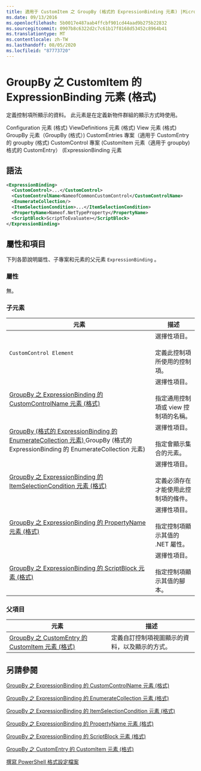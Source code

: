 ```yaml
---
title: 適用于 CustomItem 之 GroupBy (格式的 ExpressionBinding 元素) |Microsoft Docs
ms.date: 09/13/2016
ms.openlocfilehash: 5b0017e487aab4ffcbf901cd44aad9b275b22832
ms.sourcegitcommit: 0907b8c6322d2c7c61b17f8168d53452c8964b41
ms.translationtype: MT
ms.contentlocale: zh-TW
ms.lasthandoff: 08/05/2020
ms.locfileid: "87773720"
---
```

# <a name="expressionbinding-element-for-customitem-for-groupby-format"></a>GroupBy 之 CustomItem 的 ExpressionBinding 元素 (格式)

定義控制項所顯示的資料。 此元素是在定義新物件群組的顯示方式時使用。

Configuration 元素 (格式) ViewDefinitions 元素 (格式) View 元素 (格式) GroupBy 元素（GroupBy (格式）) CustomEntries 專案（適用于 CustomEntry 的 groupby (格式) CustomControl 專案 (CustomItem 元素（適用于 groupby) 格式的 CustomEntry） (ExpressionBinding 元素

## <a name="syntax"></a>語法

```xml
<ExpressionBinding>
  <CustomControl>...</CustomControl>
  <CustomControlName>NameofCommonCustomControl</CustomControlName>
  <EnumerateCollection/>
  <ItemSelectionCondition>...</ItemSelectionCondition>
  <PropertyName>Nameof.NetTypeProperty</PropertyName>
  <ScriptBlock>ScriptToEvaluate></ScriptBlock>
</ExpressionBinding>
```

## <a name="attributes-and-elements"></a>屬性和項目

下列各節說明屬性、子專案和元素的父元素 `ExpressionBinding` 。

### <a name="attributes"></a>屬性

無。

### <a name="child-elements"></a>子元素

|元素|描述|
|-------------|-----------------|
|`CustomControl Element`|選擇性項目。<br /><br /> 定義此控制項所使用的控制項。|
|[GroupBy 之 ExpressionBinding 的 CustomControlName 元素 (格式)](./customcontrolname-element-for-expressionbinding-for-groupby-format.md)|選擇性項目。<br /><br /> 指定通用控制項或 view 控制項的名稱。|
|[GroupBy (格式的 ExpressionBinding 的 EnumerateCollection 元素) ](./enumeratecollection-element-for-expressionbinding-for-groupby-format.md)GroupBy (格式的 ExpressionBinding 的 EnumerateCollection 元素) |選擇性項目。<br /><br /> 指定會顯示集合的元素。|
|[GroupBy 之 ExpressionBinding 的 ItemSelectionCondition 元素 (格式)](./itemselectioncondition-element-for-expressionbinding-for-groupby-format.md)|選擇性項目。<br /><br /> 定義必須存在才能使用此控制項的條件。|
|[GroupBy 之 ExpressionBinding 的 PropertyName 元素 (格式)](./propertyname-element-for-expressionbinding-for-groupby-format.md)|選擇性項目。<br /><br /> 指定控制項顯示其值的 .NET 屬性。|
|[GroupBy 之 ExpressionBinding 的 ScriptBlock 元素 (格式)](./scriptblock-element-for-expressionbinding-for-groupby-format.md)|選擇性項目。<br /><br /> 指定控制項顯示其值的腳本。|

### <a name="parent-elements"></a>父項目

|元素|描述|
|-------------|-----------------|
|[GroupBy 之 CustomEntry 的 CustomItem 元素 (格式)](./customitem-element-for-customentry-for-groupby-format.md)|定義自訂控制項視圖顯示的資料，以及顯示的方式。|

## <a name="see-also"></a>另請參閱

[GroupBy 之 ExpressionBinding 的 CustomControlName 元素 (格式)](./customcontrolname-element-for-expressionbinding-for-groupby-format.md)

[GroupBy 之 ExpressionBinding 的 EnumerateCollection 元素 (格式)](./enumeratecollection-element-for-expressionbinding-for-groupby-format.md)

[GroupBy 之 ExpressionBinding 的 ItemSelectionCondition 元素 (格式)](./itemselectioncondition-element-for-expressionbinding-for-groupby-format.md)

[GroupBy 之 ExpressionBinding 的 PropertyName 元素 (格式)](./propertyname-element-for-expressionbinding-for-groupby-format.md)

[GroupBy 之 ExpressionBinding 的 ScriptBlock 元素 (格式)](./scriptblock-element-for-expressionbinding-for-groupby-format.md)

[GroupBy 之 CustomEntry 的 CustomItem 元素 (格式)](./customitem-element-for-customentry-for-groupby-format.md)

[撰寫 PowerShell 格式設定檔案](./writing-a-powershell-formatting-file.md)
